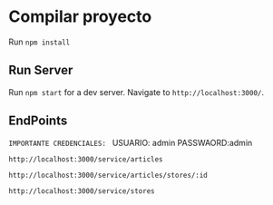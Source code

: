 # Compilar proyecto

Run `npm install`

## Run Server

Run `npm start` for a dev server. Navigate to `http://localhost:3000/`. 

## EndPoints

`IMPORTANTE CREDENCIALES: ` USUARIO: admin PASSWAORD:admin

`http://localhost:3000/service/articles`

`http://localhost:3000/service/articles/stores/:id`

`http://localhost:3000/service/stores`
